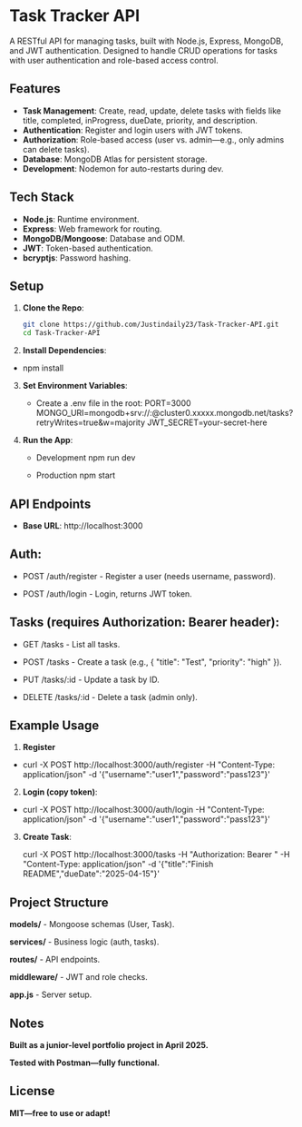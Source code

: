 # Task Tracker API

A RESTful API for managing tasks, built with Node.js, Express, MongoDB, and JWT authentication. Designed to handle CRUD operations for tasks with user authentication and role-based access control.

## Features
- **Task Management**: Create, read, update, delete tasks with fields like title, completed, inProgress, dueDate, priority, and description.
- **Authentication**: Register and login users with JWT tokens.
- **Authorization**: Role-based access (user vs. admin—e.g., only admins can delete tasks).
- **Database**: MongoDB Atlas for persistent storage.
- **Development**: Nodemon for auto-restarts during dev.

## Tech Stack
- **Node.js**: Runtime environment.
- **Express**: Web framework for routing.
- **MongoDB/Mongoose**: Database and ODM.
- **JWT**: Token-based authentication.
- **bcryptjs**: Password hashing.

## Setup
1. **Clone the Repo**:
   ```bash
   git clone https://github.com/Justindaily23/Task-Tracker-API.git
   cd Task-Tracker-API

2.  **Install Dependencies**:
   - npm install

3. **Set Environment Variables**:
   - Create a .env file in the root:
   PORT=3000
   MONGO_URI=mongodb+srv://<username>:<password>@cluster0.xxxxx.mongodb.net/tasks?retryWrites=true&w=majority
   JWT_SECRET=your-secret-here

4. **Run the App**:
   - Development
      npm run dev

   - Production
     npm start

## API Endpoints
- **Base URL**: http://localhost:3000

## Auth:
- POST /auth/register - Register a user (needs username, password).

- POST /auth/login - Login, returns JWT token.

## Tasks (requires Authorization: Bearer <token> header):
- GET /tasks - List all tasks.

- POST /tasks - Create a task (e.g., { "title": "Test", "priority": "high" }).

- PUT /tasks/:id - Update a task by ID.

- DELETE /tasks/:id - Delete a task (admin only).


## Example Usage
1. **Register**
 - curl -X POST http://localhost:3000/auth/register -H "Content-Type: application/json" -d '{"username":"user1","password":"pass123"}'

2. **Login (copy token)**:

 - curl -X POST http://localhost:3000/auth/login -H "Content-Type: application/json" -d '{"username":"user1","password":"pass123"}'

3. **Create Task**:

   curl -X POST http://localhost:3000/tasks -H "Authorization: Bearer <token>" -H "Content-Type: application/json" -d '{"title":"Finish README","dueDate":"2025-04-15"}'




## Project Structure
**models/** - Mongoose schemas (User, Task).

**services/** - Business logic (auth, tasks).

**routes/** - API endpoints.

**middleware/** - JWT and role checks.

**app.js** - Server setup.

## Notes
**Built as a junior-level portfolio project in April 2025.**

**Tested with Postman—fully functional.**

## License
**MIT—free to use or adapt!**

